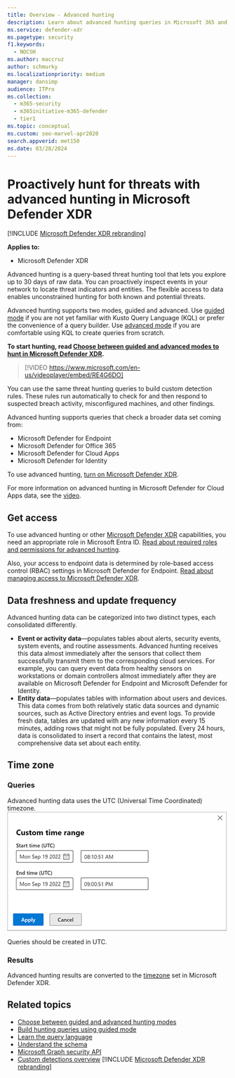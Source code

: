 ```yaml
---
title: Overview - Advanced hunting
description: Learn about advanced hunting queries in Microsoft 365 and how to use them to proactively find threats and weaknesses in your network
ms.service: defender-xdr
ms.pagetype: security
f1.keywords: 
  - NOCSH
ms.author: maccruz
author: schmurky
ms.localizationpriority: medium
manager: dansimp
audience: ITPro
ms.collection: 
  - m365-security
  - m365initiative-m365-defender
  - tier1
ms.topic: conceptual
ms.custom: seo-marvel-apr2020
search.appverid: met150
ms.date: 03/28/2024
---
```


# Proactively hunt for threats with advanced hunting in Microsoft Defender XDR

[!INCLUDE [Microsoft Defender XDR rebranding](../includes/microsoft-defender.md)]


**Applies to:**
- Microsoft Defender XDR

Advanced hunting is a query-based threat hunting tool that lets you explore up to 30 days of raw data. You can proactively inspect events in your network to locate threat indicators and entities. The flexible access to data enables unconstrained hunting for both known and potential threats.

Advanced hunting supports two modes, guided and advanced. Use [guided mode](/defender-xdr/advanced-hunting-query-builder) if you are not yet familiar with Kusto Query Language (KQL) or prefer the convenience of a query builder. Use [advanced mode](/defender-xdr/advanced-hunting-query-language) if you are comfortable using KQL to create queries from scratch. 

**To start hunting, read [Choose between guided and advanced modes to hunt in Microsoft Defender XDR](/defender-xdr/advanced-hunting-modes).**

> [!VIDEO https://www.microsoft.com/en-us/videoplayer/embed/RE4G6DO]

You can use the same threat hunting queries to build custom detection rules. These rules run automatically to check for and then respond to suspected breach activity, misconfigured machines, and other findings.

Advanced hunting supports queries that check a broader data set coming from:

- Microsoft Defender for Endpoint
- Microsoft Defender for Office 365
- Microsoft Defender for Cloud Apps
- Microsoft Defender for Identity

To use advanced hunting, [turn on Microsoft Defender XDR](/defender-xdr/m365d-enable).


For more information on advanced hunting in Microsoft Defender for Cloud Apps data, see the [video](https://www.microsoft.com/en-us/videoplayer/embed/RWFISa). 



## Get access
To use advanced hunting or other [Microsoft Defender XDR](/defender-xdr/microsoft-365-defender) capabilities, you need an appropriate role in Microsoft Entra ID. [Read about required roles and permissions for advanced hunting](/defender-xdr/custom-roles).

Also, your access to endpoint data is determined by role-based access control (RBAC) settings in Microsoft Defender for Endpoint. [Read about managing access to Microsoft Defender XDR](/defender-xdr/m365d-permissions).


## Data freshness and update frequency
Advanced hunting data can be categorized into two distinct types, each consolidated differently.

- **Event or activity data**—populates tables about alerts, security events, system events, and routine assessments. Advanced hunting receives this data almost immediately after the sensors that collect them successfully transmit them to the corresponding cloud services. For example, you can query event data from healthy sensors on workstations or domain controllers almost immediately after they are available on Microsoft Defender for Endpoint and Microsoft Defender for Identity.
- **Entity data**—populates tables with information about users and devices. This data comes from both relatively static data sources and dynamic sources, such as Active Directory entries and event logs. To provide fresh data, tables are updated with any new information every 15 minutes, adding rows that might not be fully populated. Every 24 hours, data is consolidated to insert a record that contains the latest, most comprehensive data set about each entity.


## Time zone
### Queries
Advanced hunting data uses the UTC (Universal Time Coordinated) timezone. 
![Screenshot of custom time range.](/defender/media/custom-time-range.png)

Queries should be created in UTC.

### Results
Advanced hunting results are converted to the [timezone](/defender-xdr/m365d-time-zone) set in Microsoft Defender XDR. 




## Related topics
- [Choose between guided and advanced hunting modes](/defender-xdr/advanced-hunting-modes)
- [Build hunting queries using guided mode](/defender-xdr/advanced-hunting-query-builder)
- [Learn the query language](/defender-xdr/advanced-hunting-query-language.)
- [Understand the schema](advanced-hunting-schema-tables.md)
- [Microsoft Graph security API](/graph/api/resources/security-api-overview#advanced-hunting)
- [Custom detections overview](/defender-xdr/custom-detections-overview)
[!INCLUDE [Microsoft Defender XDR rebranding](../includes/defender-m3d-techcommunity.md)]
